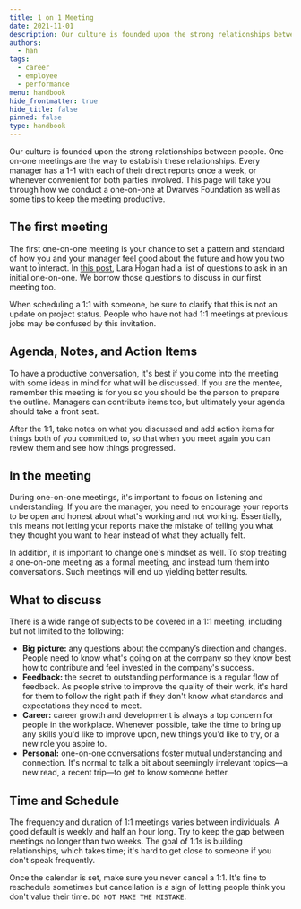 ```yaml
---
title: 1 on 1 Meeting
date: 2021-11-01
description: Our culture is founded upon the strong relationships between people. One-on-one meetings are the way to establish these relationships. Every manager has a 1-1 with each of their direct reports once a week, or whenever convenient for both parties involved. This page will take you through how we conduct a one-on-one at Dwarves Foundation as well as some tips to keep the meeting productive.
authors: 
  - han
tags: 
  - career
  - employee
  - performance
menu: handbook
hide_frontmatter: true
hide_title: false
pinned: false
type: handbook
---
```


Our culture is founded upon the strong relationships between people. One-on-one meetings are the way to establish these relationships. Every manager has a 1-1 with each of their direct reports once a week, or whenever convenient for both parties involved. This page will take you through how we conduct a one-on-one at Dwarves Foundation as well as some tips to keep the meeting productive.

## The first meeting
The first one-on-one meeting is your chance to set a pattern and standard of how you and your manager feel good about the future and how you two want to interact. In [this post](https://larahogan.me/blog/first-one-on-one-questions/), Lara Hogan had a list of questions to ask in an initial one-on-one. We borrow those questions to discuss in our first meeting too.

When scheduling a 1:1 with someone, be sure to clarify that this is not an update on project status. People who have not had 1:1 meetings at previous jobs may be confused by this invitation.

## Agenda, Notes, and Action Items
To have a productive conversation, it's best if you come into the meeting with some ideas in mind for what will be discussed. If you are the mentee, remember this meeting is for you so you should be the person to prepare the outline. Managers can contribute items too, but ultimately your agenda should take a front seat.

After the 1:1, take notes on what you discussed and add action items for things both of you committed to, so that when you meet again you can review them and see how things progressed.

## In the meeting
During one-on-one meetings, it's important to focus on listening and understanding. If you are the manager, you need to encourage your reports to be open and honest about what's working and not working. Essentially, this means not letting your reports make the mistake of telling you what they thought you want to hear instead of what they actually felt.

In addition, it is important to change one's mindset as well. To stop treating a one-on-one meeting as a formal meeting, and instead turn them into conversations. Such meetings will end up yielding better results.

## What to discuss
There is a wide range of subjects to be covered in a 1:1 meeting, including but not limited to the following:

- **Big picture:** any questions about the company’s direction and changes. People need to know what's going on at the company so they know best how to contribute and feel invested in the company's success.
- **Feedback:** the secret to outstanding performance is a regular flow of feedback. As people strive to improve the quality of their work, it's hard for them to follow the right path if they don't know what standards and expectations they need to meet.
- **Career:** career growth and development is always a top concern for people in the workplace. Whenever possible, take the time to bring up any skills you'd like to improve upon, new things you'd like to try, or a new role you aspire to.
- **Personal:** one-on-one conversations foster mutual understanding and connection. It's normal to talk a bit about seemingly irrelevant topics—a new read, a recent trip—to get to know someone better.

## Time and Schedule
The frequency and duration of 1:1 meetings varies between individuals. A good default is weekly and half an hour long. Try to keep the gap between meetings no longer than two weeks. The goal of 1:1s is building relationships, which takes time; it's hard to get close to someone if you don't speak frequently.

Once the calendar is set, make sure you never cancel a 1:1. It's fine to reschedule sometimes but cancellation is a sign of letting people think you don't value their time. `DO NOT MAKE THE MISTAKE`.
